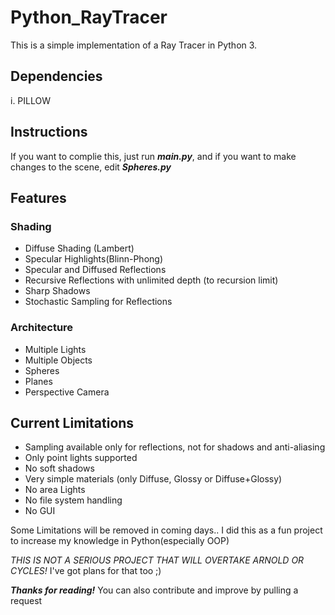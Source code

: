 # Python_RayTracer

This is a simple implementation of a Ray Tracer in Python 3.

## Dependencies
i. PILLOW

## Instructions
If you want to complie this, just run ___main.py___, and if you want to make changes to the scene, edit ___Spheres.py___

## Features
### Shading
* Diffuse Shading (Lambert)
* Specular Highlights(Blinn-Phong)
* Specular and Diffused Reflections
* Recursive Reflections with unlimited depth (to recursion limit)
* Sharp Shadows
* Stochastic Sampling for Reflections

### Architecture
* Multiple Lights
* Multiple Objects
* Spheres
* Planes
* Perspective Camera

## Current Limitations
* Sampling available only for reflections, not for shadows and anti-aliasing
* Only point lights supported
* No soft shadows
* Very simple materials (only Diffuse, Glossy or Diffuse+Glossy)
* No area Lights
* No file system handling 
* No GUI

Some Limitations will be removed in coming days..
I did this as a fun project to increase my knowledge in Python(especially OOP)

_THIS IS NOT A SERIOUS PROJECT THAT WILL OVERTAKE ARNOLD OR CYCLES!_
I've got plans for that too ;) 

___Thanks for reading!___
You can also contribute and improve by pulling a request
